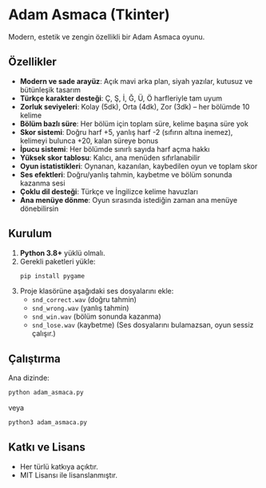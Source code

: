 # Adam Asmaca (Tkinter)

Modern, estetik ve zengin özellikli bir Adam Asmaca oyunu.

## Özellikler
- **Modern ve sade arayüz**: Açık mavi arka plan, siyah yazılar, kutusuz ve bütünleşik tasarım
- **Türkçe karakter desteği**: Ç, Ş, İ, Ğ, Ü, Ö harfleriyle tam uyum
- **Zorluk seviyeleri**: Kolay (5dk), Orta (4dk), Zor (3dk) – her bölümde 10 kelime
- **Bölüm bazlı süre**: Her bölüm için toplam süre, kelime başına süre yok
- **Skor sistemi**: Doğru harf +5, yanlış harf -2 (sıfırın altına inemez), kelimeyi bulunca +20, kalan süreye bonus
- **İpucu sistemi**: Her bölümde sınırlı sayıda harf açma hakkı
- **Yüksek skor tablosu**: Kalıcı, ana menüden sıfırlanabilir
- **Oyun istatistikleri**: Oynanan, kazanılan, kaybedilen oyun ve toplam skor
- **Ses efektleri**: Doğru/yanlış tahmin, kaybetme ve bölüm sonunda kazanma sesi
- **Çoklu dil desteği**: Türkçe ve İngilizce kelime havuzları
- **Ana menüye dönme**: Oyun sırasında istediğin zaman ana menüye dönebilirsin

## Kurulum
1. **Python 3.8+** yüklü olmalı.
2. Gerekli paketleri yükle:
   ```bash
   pip install pygame
   ```
3. Proje klasörüne aşağıdaki ses dosyalarını ekle:
   - `snd_correct.wav` (doğru tahmin)
   - `snd_wrong.wav` (yanlış tahmin)
   - `snd_win.wav` (bölüm sonunda kazanma)
   - `snd_lose.wav` (kaybetme)
   (Ses dosyalarını bulamazsan, oyun sessiz çalışır.)

## Çalıştırma
Ana dizinde:
```bash
python adam_asmaca.py
```
veya
```bash
python3 adam_asmaca.py
```


## Katkı ve Lisans
- Her türlü katkıya açıktır.
- MIT Lisansı ile lisanslanmıştır.


